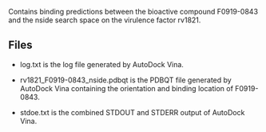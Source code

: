 Contains binding predictions between the bioactive compound F0919-0843 and the nside search space on the virulence factor rv1821.

## Files

- log.txt is the log file generated by AutoDock Vina.

- rv1821_F0919-0843_nside.pdbqt is the PDBQT file generated by AutoDock Vina containing the orientation and binding location of F0919-0843.

- stdoe.txt is the combined STDOUT and STDERR output of AutoDock Vina.

